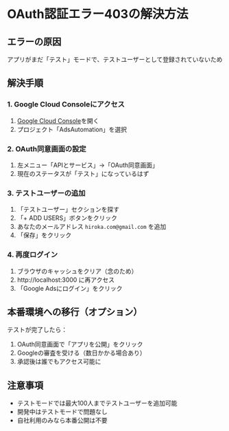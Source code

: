 # OAuth認証エラー403の解決方法

## エラーの原因
アプリがまだ「テスト」モードで、テストユーザーとして登録されていないため

## 解決手順

### 1. Google Cloud Consoleにアクセス
1. [Google Cloud Console](https://console.cloud.google.com/)を開く
2. プロジェクト「AdsAutomation」を選択

### 2. OAuth同意画面の設定
1. 左メニュー「APIとサービス」→「OAuth同意画面」
2. 現在のステータスが「テスト」になっているはず

### 3. テストユーザーの追加
1. 「テストユーザー」セクションを探す
2. 「+ ADD USERS」ボタンをクリック
3. あなたのメールアドレス `hiroka.com@gmail.com` を追加
4. 「保存」をクリック

### 4. 再度ログイン
1. ブラウザのキャッシュをクリア（念のため）
2. http://localhost:3000 に再アクセス
3. 「Google Adsにログイン」をクリック

## 本番環境への移行（オプション）

テストが完了したら：
1. OAuth同意画面で「アプリを公開」をクリック
2. Googleの審査を受ける（数日かかる場合あり）
3. 承認後は誰でもアクセス可能に

## 注意事項
- テストモードでは最大100人までテストユーザーを追加可能
- 開発中はテストモードで問題なし
- 自社利用のみなら本番公開は不要